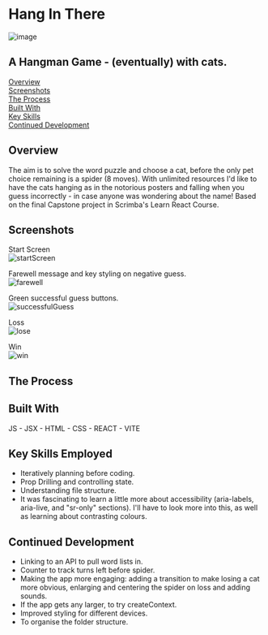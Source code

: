 # Hang In There

![image](https://github.com/user-attachments/assets/aaa0c2d9-a5c7-466c-bf8b-7616f6d76c45)

## A Hangman Game - (eventually) with cats.

[Overview](#overview)\
[Screenshots](#screenshots)\
[The Process](#the-process)\
[Built With](#built-with)\
[Key Skills](#key-skills-employed)\
[Continued Development](#continued-development)


## Overview
The aim is to solve the word puzzle and choose a cat, before the only pet choice remaining is a spider (8 moves).
With unlimited resources I'd like to have the cats hanging as in the notorious posters and falling when you guess incorrectly - in case anyone was wondering about the name!
Based on the final Capstone project in Scrimba's Learn React Course.

## Screenshots

Start Screen\
![startScreen](https://github.com/user-attachments/assets/0b22ac49-0a7a-4b89-9e8b-ed0363666e23)

Farewell message and key styling on negative guess.\
![farewell](https://github.com/user-attachments/assets/d7301775-bbfc-42fc-bb16-f69ce08a0613)

Green successful guess buttons.\
![successfulGuess](https://github.com/user-attachments/assets/09c6e08a-7b57-462c-a93f-d85454ba24d6)

Loss\
![lose](https://github.com/user-attachments/assets/fa55c7fc-ca7d-4527-9ca8-1354e14a2d35)

Win\
![win](https://github.com/user-attachments/assets/6b5445ff-7d1e-4c70-9f65-6c5431b0afe8)


## The Process


## Built With

JS - JSX - HTML - CSS - REACT - VITE

## Key Skills Employed

- Iteratively planning before coding.
- Prop Drilling and controlling state.
- Understanding file structure.
- It was fascinating to learn a little more about accessibility (aria-labels, aria-live, and "sr-only" sections). I'll have to look more into this, as well as learning about contrasting colours.

## Continued Development

- Linking to an API to pull word lists in.
- Counter to track turns left before spider.
- Making the app more engaging: adding a transition to make losing a cat more obvious, enlarging and centering the spider on loss and adding sounds.
- If the app gets any larger, to try createContext.
- Improved styling for different devices. 
- To organise the folder structure.


